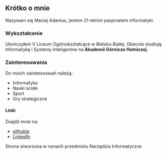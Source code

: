 ## Krótko o mnie

Nazywam się Maciej Adamus, jestem 21-letnim pasjonatem informatyki.

### Wykształcenie

Ukończyłem V Liceum Ogólnokształcące w Bielsku-Białej. Obecnie studiuję Informatykę i Systemy Inteligentne na **Akademii Górniczo Hutniczej**.

### Zainteresowania
Do moich zainteresowań należą:
* Informatyka
* Nauki ścisłe
* Sport 
* Gry strategiczne


#### Linki
Znajdź mnie na:
* [githubie](https://github.com/maciad)
* [LinkedIn](https://www.linkedin.com/in/maciej-adamus-932036270/)

Strona stworzona w ramach przedmiotu Narzędzia Informatyczne
